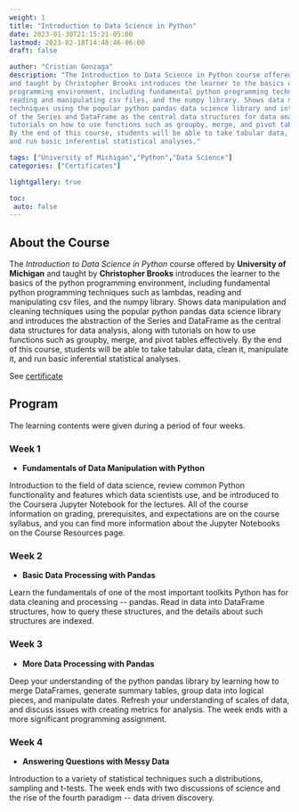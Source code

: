 ```yaml
---
weight: 1
title: "Introduction to Data Science in Python"
date: 2023-01-30T21:15:21-05:00
lastmod: 2023-02-18T14:48:46-06:00
draft: false

author: "Cristian Gonzaga"
description: "The Introduction to Data Science in Python course offered by University of Michigan 
and taught by Christopher Brooks introduces the learner to the basics of the python 
programming environment, including fundamental python programming techniques such as lambdas, 
reading and manipulating csv files, and the numpy library. Shows data manipulation and cleaning 
techniques using the popular python pandas data science library and introduces the abstraction 
of the Series and DataFrame as the central data structures for data analysis, along with 
tutorials on how to use functions such as groupby, merge, and pivot tables effectively. 
By the end of this course, students will be able to take tabular data, clean it, manipulate it, 
and run basic inferential statistical analyses."

tags: ["University of Michigan","Python","Data Science"]
categories: ["Certificates"]

lightgallery: true

toc:
 auto: false
---
```

<!--more-->

## About the Course

The *Introduction to Data Science in Python* course offered by **University of Michigan** 
and taught by **Christopher Brooks** introduces the learner to the basics of the python 
programming environment, including fundamental python programming techniques such as lambdas, 
reading and manipulating csv files, and the numpy library. Shows data manipulation and cleaning 
techniques using the popular python pandas data science library and introduces the abstraction 
of the Series and DataFrame as the central data structures for data analysis, along with 
tutorials on how to use functions such as groupby, merge, and pivot tables effectively. 
By the end of this course, students will be able to take tabular data, clean it, manipulate it, 
and run basic inferential statistical analyses. 

See [certificate](https://coursera.org/share/1c8c8e07445cee0892af02081372ef4d)


## Program

The learning contents were given during a period of four weeks.

### Week 1
* **Fundamentals of Data Manipulation with Python**

Introduction to the field of data science, review common Python functionality and features which 
data scientists use, and be introduced to the Coursera Jupyter Notebook for the lectures. All of 
the course information on grading, prerequisites, and expectations are on the course syllabus, 
and you can find more information about the Jupyter Notebooks on the Course Resources page.

### Week 2
* **Basic Data Processing with Pandas**

Learn the fundamentals of one of the most important toolkits Python has for data cleaning and 
processing -- pandas. Read in data into DataFrame structures, how to query these structures, 
and the details about such structures are indexed.

### Week 3
* **More Data Processing with Pandas**

Deep your understanding of the python pandas library by learning how to merge DataFrames, 
generate summary tables, group data into logical pieces, and manipulate dates. Refresh your 
understanding of scales of data, and discuss issues with creating metrics for analysis. The week 
ends with a more significant programming assignment.

### Week 4
* **Answering Questions with Messy Data**

Introduction to a variety of statistical techniques such a distributions, sampling and t-tests. 
The week ends with two discussions of science and the rise of the fourth paradigm -- data driven 
discovery.




